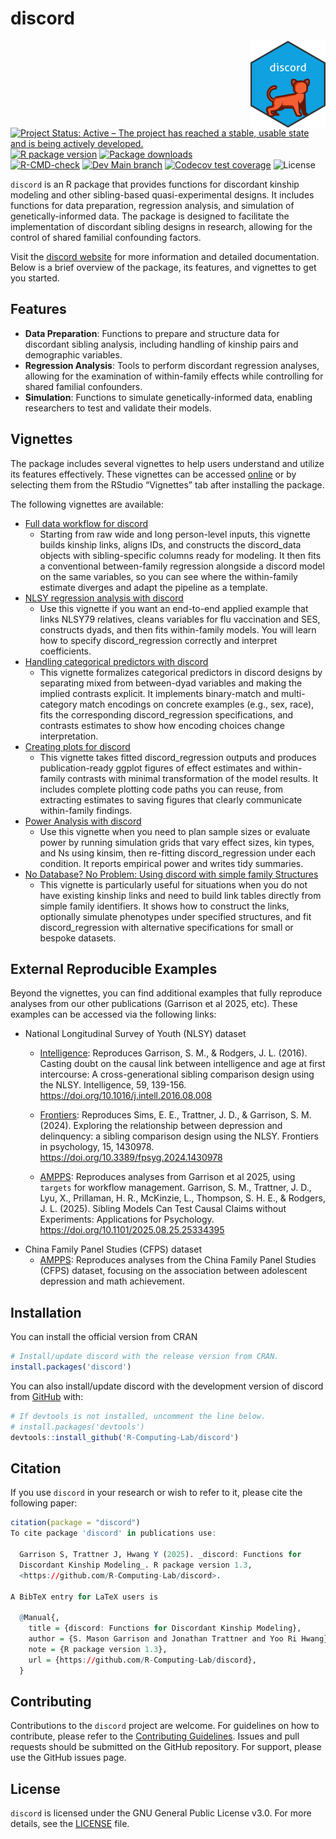 
<!-- README.md is generated from README.Rmd. Please edit that file -->

# discord

<!-- badges: start -->

<a href="https://r-computing-lab.github.io/discord/"><img src="man/figures/logo.png" alt="discord website" align="right" height="139"/></a>
[![Project Status: Active – The project has reached a stable, usable
state and is being actively
developed.](https://www.repostatus.org/badges/latest/active.svg)](https://www.repostatus.org/#active)
[![R package
version](https://www.r-pkg.org/badges/version/discord)](https://cran.r-project.org/package=discord)
[![Package
downloads](https://cranlogs.r-pkg.org/badges/grand-total/discord)](https://cran.r-project.org/package=discord)</br>
[![R-CMD-check](https://github.com/R-Computing-Lab/discord/actions/workflows/R-CMD-check.yaml/badge.svg)](https://github.com/R-Computing-Lab/discord/actions/workflows/R-CMD-check.yaml)
[![Dev Main
branch](https://github.com/R-Computing-Lab/discord/actions/workflows/R-CMD-dev_check.yaml/badge.svg)](https://github.com/R-Computing-Lab/discord/actions/workflows/R-CMD-dev_check.yaml)
[![Codecov test
coverage](https://codecov.io/gh/R-Computing-Lab/discord/graph/badge.svg)](https://app.codecov.io/gh/R-Computing-Lab/discord)
![License](https://img.shields.io/badge/License-GPL_v3-blue.svg)

<!-- badges: end -->

`discord` is an R package that provides functions for discordant kinship
modeling and other sibling-based quasi-experimental designs. It includes
functions for data preparation, regression analysis, and simulation of
genetically-informed data. The package is designed to facilitate the
implementation of discordant sibling designs in research, allowing for
the control of shared familial confounding factors.

Visit the [discord website](https://r-computing-lab.github.io/discord/)
for more information and detailed documentation. Below is a brief
overview of the package, its features, and vignettes to get you started.

## Features

- **Data Preparation**: Functions to prepare and structure data for
  discordant sibling analysis, including handling of kinship pairs and
  demographic variables.
- **Regression Analysis**: Tools to perform discordant regression
  analyses, allowing for the examination of within-family effects while
  controlling for shared familial confounders.
- **Simulation**: Functions to simulate genetically-informed data,
  enabling researchers to test and validate their models.

## Vignettes

The package includes several vignettes to help users understand and
utilize its features effectively. These vignettes can be accessed
[online](https://r-computing-lab.github.io/discord/articles/) or by
selecting them from the RStudio “Vignettes” tab after installing the
package.

The following vignettes are available:

- [Full data workflow for
  discord](https://r-computing-lab.github.io/discord/articles/full_data_workflow.html)
  - Starting from raw wide and long person-level inputs, this vignette
    builds kinship links, aligns IDs, and constructs the discord_data
    objects with sibling-specific columns ready for modeling. It then
    fits a conventional between-family regression alongside a discord
    model on the same variables, so you can see where the within-family
    estimate diverges and adapt the pipeline as a template.
- [NLSY regression analysis with
  discord](https://r-computing-lab.github.io/discord/articles/regression.html)
  - Use this vignette if you want an end-to-end applied example that
    links NLSY79 relatives, cleans variables for flu vaccination and
    SES, constructs dyads, and then fits within-family models. You will
    learn how to specify discord_regression correctly and interpret
    coefficients.
- [Handling categorical predictors with
  discord](https://r-computing-lab.github.io/discord/articles/categorical_predictors.html)
  - This vignette formalizes categorical predictors in discord designs
    by separating mixed from between-dyad variables and making the
    implied contrasts explicit. It implements binary-match and
    multi-category match encodings on concrete examples (e.g., sex,
    race), fits the corresponding discord_regression specifications, and
    contrasts estimates to show how encoding choices change
    interpretation.
- [Creating plots for
  discord](https://r-computing-lab.github.io/discord/articles/plots.html)
  - This vignette takes fitted discord_regression outputs and produces
    publication-ready ggplot figures of effect estimates and
    within-family contrasts with minimal transformation of the model
    results. It includes complete plotting code paths you can reuse,
    from extracting estimates to saving figures that clearly communicate
    within-family findings.
- [Power Analysis with
  discord](https://r-computing-lab.github.io/discord/articles/Power.html)
  - Use this vignette when you need to plan sample sizes or evaluate
    power by running simulation grids that vary effect sizes, kin types,
    and Ns using kinsim, then re-fitting discord_regression under each
    condition. It reports empirical power and writes tidy summaries.
- [No Database? No Problem: Using discord with simple family
  Structures](https://r-computing-lab.github.io/discord/articles/links.html)
  - This vignette is particularly useful for situations when you do not
    have existing kinship links and need to build link tables directly
    from simple family identifiers. It shows how to construct the links,
    optionally simulate phenotypes under specified structures, and fit
    discord_regression with alternative specifications for small or
    bespoke datasets.

## External Reproducible Examples

Beyond the vignettes, you can find additional examples that fully
reproduce analyses from our other publications (Garrison et al 2025,
etc). These examples can be accessed via the following links:

- National Longitudinal Survey of Youth (NLSY) dataset
  - [Intelligence](https://github.com/R-Computing-Lab/Project_AFI_Intelligence):
    Reproduces Garrison, S. M., & Rodgers, J. L. (2016). Casting doubt
    on the causal link between intelligence and age at first
    intercourse: A cross-generational sibling comparison design using
    the NLSY. Intelligence, 59, 139-156.
    <https://doi.org/10.1016/j.intell.2016.08.008>

  - [Frontiers](https://github.com/R-Computing-Lab/Sims-et-al-2024):
    Reproduces Sims, E. E., Trattner, J. D., & Garrison, S. M. (2024).
    Exploring the relationship between depression and delinquency: a
    sibling comparison design using the NLSY. Frontiers in psychology,
    15, 1430978. <https://doi.org/10.3389/fpsyg.2024.1430978>

  - [AMPPS](https://github.com/R-Computing-Lab/target-causalclaims):
    Reproduces analyses from Garrison et al 2025, using `targets` for
    workflow management. Garrison, S. M., Trattner, J. D., Lyu, X.,
    Prillaman, H. R., McKinzie, L., Thompson, S. H. E., & Rodgers, J. L.
    (2025). Sibling Models Can Test Causal Claims without Experiments:
    Applications for Psychology.
    <https://doi.org/10.1101/2025.08.25.25334395>
- China Family Panel Studies (CFPS) dataset
  - [AMPPS](https://github.com/R-Computing-Lab/discord_CFPS): Reproduces
    analyses from the China Family Panel Studies (CFPS) dataset,
    focusing on the association between adolescent depression and math
    achievement.

## Installation

You can install the official version from CRAN

``` r
# Install/update discord with the release version from CRAN.
install.packages('discord')
```

You can also install/update discord with the development version of
discord from [GitHub](https://github.com/) with:

``` r
# If devtools is not installed, uncomment the line below.
# install.packages('devtools')
devtools::install_github('R-Computing-Lab/discord')
```

## Citation

If you use `discord` in your research or wish to refer to it, please
cite the following paper:

``` r
citation(package = "discord")
To cite package 'discord' in publications use:

  Garrison S, Trattner J, Hwang Y (2025). _discord: Functions for
  Discordant Kinship Modeling_. R package version 1.3,
  <https://github.com/R-Computing-Lab/discord>.

A BibTeX entry for LaTeX users is

  @Manual{,
    title = {discord: Functions for Discordant Kinship Modeling},
    author = {S. Mason Garrison and Jonathan Trattner and Yoo Ri Hwang},
    note = {R package version 1.3},
    url = {https://github.com/R-Computing-Lab/discord},
  }
```

## Contributing

Contributions to the `discord` project are welcome. For guidelines on
how to contribute, please refer to the [Contributing
Guidelines](https://github.com/R-Computing-Lab/discord/blob/main/CONTRIBUTING.md).
Issues and pull requests should be submitted on the GitHub repository.
For support, please use the GitHub issues page.

## License

`discord` is licensed under the GNU General Public License v3.0. For
more details, see the
[LICENSE](https://github.com/R-Computing-Lab/discord/blob/main/LICENSE)
file.

